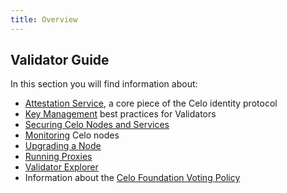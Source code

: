 ```yaml
---
title: Overview
---
```


## Validator Guide

In this section you will find information about:

- [Attestation Service](attestation-service.md), a core piece of the Celo identity protocol
- [Key Management](key-management/summary.md) best practices for Validators
- [Securing Celo Nodes and Services](securing-nodes-and-services.md)
- [Monitoring](monitoring.md) Celo nodes
- [Upgrading a Node](node-upgrades.md)
- [Running Proxies](proxy.md)
- [Validator Explorer](validator-explorer.md)
- Information about the [Celo Foundation Voting Policy](celo-foundation-voting-policy.md)
